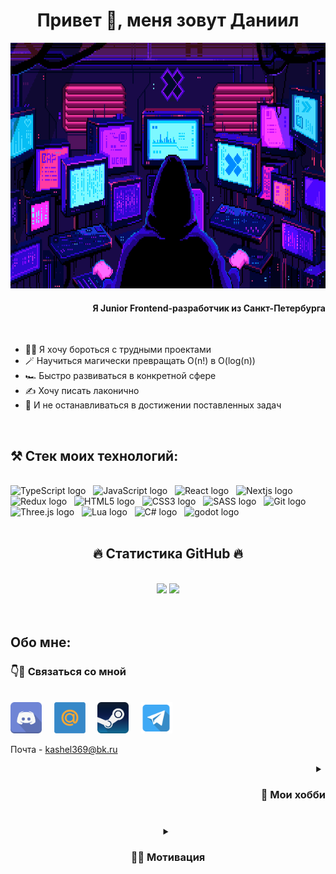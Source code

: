 <h1 align="center">Привет 👋, меня зовут Даниил</h1>
<!-- image -->
<p align="center"><img alt="coding-gif" src="./src/gif/coding.gif" width="700" height="393,75"/></p>
<h4 align="right">Я Junior Frontend-разработчик из Санкт-Петербурга</h3>

<!-- targets -->
<br>
<div align="left">
<ul>
<li>🧑‍💻 Я хочу бороться с трудными проектами</li>
<li>🪄 Научиться магически превращать O(n!) в O(log(n))</li>
<li>🏎️ Быстро развиваться в конкретной сфере</li>
<li>✍️ Хочу писать лаконично</li>
<li>🎯 И не останавливаться в достижении поставленных задач</li>
</ul>
</div>
<br>

<h2 align="left">⚒️ Стек моих технологий:</h3>
<!-- Stack -->
<br>
<div>
<span><img src="https://img.shields.io/badge/TypeScript-282C34?logo=typescript&logoColor=3178C6" alt="TypeScript logo" title="TypeScript" height="25" /></span>
&nbsp;
<span><img src="https://img.shields.io/badge/JavaScript-282C34?logo=javascript&logoColor=F7DF1E" alt="JavaScript logo" title="JavaScript" height="25" /></span>
&nbsp;
<span><img src="https://img.shields.io/badge/React-282C34?logo=react&logoColor=61DAFB" alt="React logo" title="React" height="25" /></span>
&nbsp;
<span><img src="https://img.shields.io/badge/Nextjs-282C34?logo=Next.js&logoColor=black" alt="Nextjs logo" title="Nextjs" height="25" /></span>
&nbsp;
<span><img src="https://img.shields.io/badge/Redux-282C34?logo=redux&logoColor=764ABC" alt="Redux logo" title="Redux" height="25" /></span>
&nbsp;
<span><img src="https://img.shields.io/badge/HTML5-282C34?logo=html5&logoColor=E34F26" alt="HTML5 logo" title="HTML5" height="25" /></span>
&nbsp;
<span><img src="https://img.shields.io/badge/CSS3-282C34?logo=css3&logoColor=1572B6" alt="CSS3 logo" title="CSS3" height="25" /></span>
&nbsp;
<span><img src="https://img.shields.io/badge/Sass-282C34?logo=sass&logoColor=CC6699" alt="SASS logo" title="SASS" height="25" /></span>
&nbsp;
<span><img src="https://img.shields.io/badge/Git-282C34?logo=git&logoColor=F05032" alt="Git logo" title="Git" height="25" /></span>
&nbsp;
<span><img src="https://img.shields.io/badge/Three.js-282C34?logo=Three.js&logoColor=F7DF1E" alt="Three.js logo" title="Three.js" height="25" /></span>
&nbsp;
<span><img src="https://img.shields.io/badge/Lua-282C34?logo=lua&logoColor=007ACC" alt="Lua logo" title="Lua" height="25" /></span>
&nbsp;
<span><img src="https://img.shields.io/badge/csharp-282C34?logo=csharp&logoColor=007ACC" alt="C# logo" title="c#" height="25" /></span>
&nbsp;
<span><img src="https://img.shields.io/badge/Godot-282C34?logo=godotengine&logoColor=007ACC" alt="godot logo" title="Godot" height="25" /></span>
&nbsp;
</div>

<br>

<h2 align="center">🔥 Статистика GitHub 🔥</h2>
<!-- Statistics -->
<br>
<div align="center">
  <span>
    <img src="https://github-readme-stats.vercel.app/api/top-langs/?username=accrrsd&layout=compact&theme=midnight-purple" />
  </span>
  <span>
    <img src="https://github-readme-stats.vercel.app/api?username=accrrsd&show_icons=true&theme=midnight-purple&hide=issues&line_height=24&card_width=350"/>
  </span>
</div>

<br>
<br>

<h2 align="left">Обо мне:</h2>
<!-- call links -->
<div align="left">
<h3 align="">👇🤙 Связаться со мной</h3>
<br>
<a href="https://discordapp.com/users/341649531219214338" target="_blank"><img src="./src/logo/discord.svg" alt="discord" width="50"/></a>
&nbsp;
&nbsp;
<a href="mailto:kashel369@bk.ru" target="_blank"><img src="./src/logo/mail.svg" alt="mailRu" width="50"></a>
&nbsp;
&nbsp;
<a href="https://steamcommunity.com/id/accrrsd/" target="_blank"><img src="./src/logo/steam.svg" alt="steam" width="50"></a>
&nbsp;
&nbsp;
<a href="https://t.me/accrrsd" target="_blank"><img src="./src/logo/telegram.png" alt="telegram" width="50"></a>

<span>Почта - kashel369@bk.ru</span>

<div>

<!-- hobby's -->
<details align="right">
<summary><h3>🔖 Мои хобби<h3></summary>
Я увлекаюсь компьютерным "железом"<br>
Мне интересны новейшие технологии в области информатики.<br>
За едой я смотрю шахматные турниры, сериалы и аниме.<br>
В свободное время я играю в компьютерные игры.<br>
Временами пишу моды для игр.<br>
</details>

<br>

<!-- motivation -->
<details align="center">
<summary><h3>🏋️‍♂️ Мотивация <h3></summary>
Программирование и компьютеры в целом, штука для меня интересная.<br>
Я очень надеюсь застать будущее, в котором IT сфера будет даже больше и доступнее, чем сейчас.<br>
Создание роботов или искусственного интеллекта будет обычным делом для любого программиста<br>
И уже сейчас заметно, что будущее, которое кажется фантастикой не за горами.<br>
Став IT-специалистом я хочу быть частью этого будущего. Ведь все мы, глубоко в душе - мечтатели.<br>
</details>
